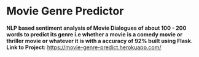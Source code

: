 # Movie Genre Predictor
**NLP based sentiment analysis of Movie Dialogues of about 100 - 200 words to predict its genre i.e whether a movie is a comedy movie or thriller movie or whatever it is with a accuracy of 92% built using Flask.**
**Link to Project:**  https://movie-genre-predict.herokuapp.com/


